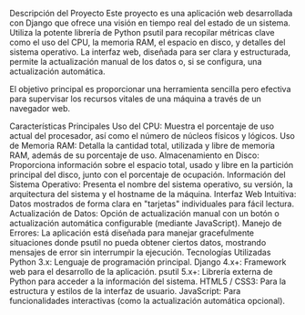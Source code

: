 Descripción del Proyecto
Este proyecto es una aplicación web desarrollada con Django que ofrece una visión en tiempo real del estado de un sistema. Utiliza la potente librería de Python psutil para recopilar métricas clave como el uso del CPU, la memoria RAM, el espacio en disco, y detalles del sistema operativo. La interfaz web, diseñada para ser clara y estructurada, permite la actualización manual de los datos o, si se configura, una actualización automática.

El objetivo principal es proporcionar una herramienta sencilla pero efectiva para supervisar los recursos vitales de una máquina a través de un navegador web.

Características Principales
Uso del CPU: Muestra el porcentaje de uso actual del procesador, así como el número de núcleos físicos y lógicos.
Uso de Memoria RAM: Detalla la cantidad total, utilizada y libre de memoria RAM, además de su porcentaje de uso.
Almacenamiento en Disco: Proporciona información sobre el espacio total, usado y libre en la partición principal del disco, junto con el porcentaje de ocupación.
Información del Sistema Operativo: Presenta el nombre del sistema operativo, su versión, la arquitectura del sistema y el hostname de la máquina.
Interfaz Web Intuitiva: Datos mostrados de forma clara en "tarjetas" individuales para fácil lectura.
Actualización de Datos: Opción de actualización manual con un botón o actualización automática configurable (mediante JavaScript).
Manejo de Errores: La aplicación está diseñada para manejar gracefulmente situaciones donde psutil no pueda obtener ciertos datos, mostrando mensajes de error sin interrumpir la ejecución.
Tecnologías Utilizadas
Python 3.x: Lenguaje de programación principal.
Django 4.x+: Framework web para el desarrollo de la aplicación.
psutil 5.x+: Librería externa de Python para acceder a la información del sistema.
HTML5 / CSS3: Para la estructura y estilos de la interfaz de usuario.
JavaScript: Para funcionalidades interactivas (como la actualización automática opcional).
